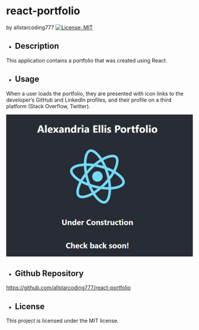 # react-portfolio
  by allstarcoding777
  [![License: MIT](https://img.shields.io/badge/License-MIT-yellow.svg)](https://opensource.org/licenses/MIT)
  * ## Description
  This application contains a portfolio that was created using React.
  * ## Usage
  When a user loads the portfolio, they are presented with icon links to the developer’s GitHub and LinkedIn profiles, and their profile on a third platform (Stack Overflow, Twitter).
  
  ![webpage screenshot](assets/images/webpage-screenshot.png)

  * ## Github Repository
  https://github.com/allstarcoding777/react-portfolio
  * ## License
  This project is licensed under the MIT license.